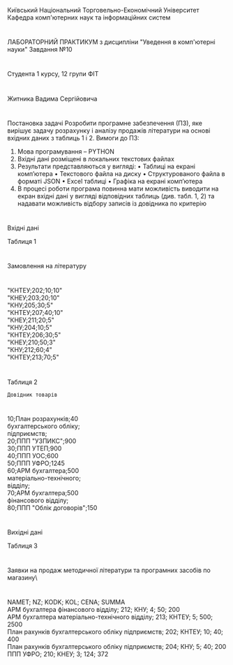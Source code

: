 Київський Національний Торговельно-Економічний Університет
Кафедра комп'ютерних наук та інформаційних систем
#
ЛАБОРАТОРНИЙ ПРАКТИКУМ
з дисципліни "Уведення в комп'ютерні науки"
Завдання №10
#
Студента 1 курсу, 12 групи ФІТ
#
Житника Вадима Сергійовича
#
Постановка задачі
Розробити програмне забезпечення (ПЗ), яке вирішує задачу розрахунку і аналізу продажів літератури на
основі вхідних даних з таблиць 1 і 2.
Вимоги до ПЗ:
1. Мова програмування – PYTHON
2. Вхідні дані розміщені в локальних текстових файлах
3. Результати представляються у вигляді:
• Таблиці на екрані комп’ютера
• Текстового файла на диску
• Структурованого файла в форматі JSON
• Excel таблиці
• Графіка на екрані комп’ютера
4. В процесі роботи програма повинна мати можливість виводити на екран вхідні дані у вигляді
відповідних таблиць (див. табл. 1, 2) та надавати можливість відбору записів із довідника по
критерію
#
Вхідні дані

Таблиця 1
#
Замовлення на літературу
#
 "КНТЕУ;202;10;10"\
 "КНЕУ;203;20;10"\
 "КНУ;205;30;5"\
 "КНТЕУ;207;40;10"\
 "КНЕУ;211;20;5"\
 "КНУ;204;10;5"\
 "КНТЕУ;206;30;5"\
 "КНЕУ;210;50;3"\
 "КНУ;212;60;4"\
 "КНТЕУ;213;70;5"
#
Таблиця 2
 
    Довідник товарів
#
  10;План розрахунків;40\
     бухгалтерського обліку;\
     підприємств;\
  20;ППП "УЗПИКС";900\
  30;ППП УТЕП;900\
  40;ППП УОС;600\
  50;ППП УФРО;1245\
  60;АРМ бухгалтера;500\
     матеріально-технічного;\
     відділу;\
  70;АРМ бухгалтера;500\
     фінансового відділу;\
  80;ППП "Облік договорів";150
#
Вихідні дані

Таблиця 3
#
Заявки на продаж методичної літератури та програмних засобів по магазину\
#
NAMET;                                             NZ; KODK;   KOL; CENA;   SUMMA \
АРМ бухгалтера фінансового відділу;               212; КНУ;    4;   50;       200\
АРМ бухгалтера матеріально-технічного відділу;    213; КНТЕУ;  5;   500;      2500\
План рахунків бухгалтерського обліку підприємств; 202; КНТЕУ;  10;  40;       400\
План рахунків бухгалтерського обліку підприємств; 204; КНУ;    5;   40;       200\
ППП УФРО;                                         210; КНЕУ;   3;   124;      372
